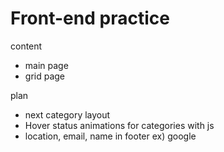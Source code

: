 # Front-end practice

content

- main page
- grid page

plan

- next category layout
- Hover status animations for categories with js
- location, email, name in footer ex) google
